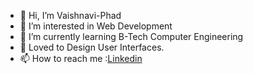 - 👋 Hi, I’m Vaishnavi-Phad
- 👀 I’m interested in Web Development
- 🌱 I’m currently learning B-Tech Computer Engineering 
- 💞️ Loved to Design User Interfaces.
- 📫 How to reach me :<a href="https://www.linkedin.com/in/vaishnavi-phad-2a65a2249">Linkedin</a>

<!---
Vaishnavi-Phad/Vaishnavi-Phad is a ✨ special ✨ repository because its `README.md` (this file) appears on your GitHub profile.
You can click the Preview link to take a look at your changes.
--->
